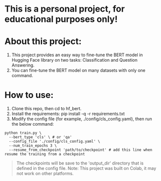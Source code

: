 # This is a personal project, for educational purposes only!
# About this project:
1. This project provides an easy way to fine-tune the BERT model in Hugging Face library on two tasks: Classification and Question Answering.
2. You can fine-tune the BERT model on many datasets with only one command.
# How to use:
1. Clone this repo, then cd to hf_bert.
2. Install the requirements: pip install -q -r requirements.txt
3. Modify the config file (for example, ./config/cls_config.yaml), then run the below command:
```
python train.py \
  --bert_type 'cls' \ # or 'qa'
  --config_file './config/cls_config.yaml' \
  --num_train_epochs 3 \
  --resume_from_checkpoint 'path/to/checkpoint' # add this line when resume the training from a checkpoint
```
> The checkpoints will be save to the 'output_dir' directory that is defined in the config file.
Note: This project was built on Colab, it may not work on other platforms.
